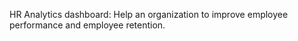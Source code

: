 HR Analytics dashboard: Help an organization to improve employee performance and employee retention.
